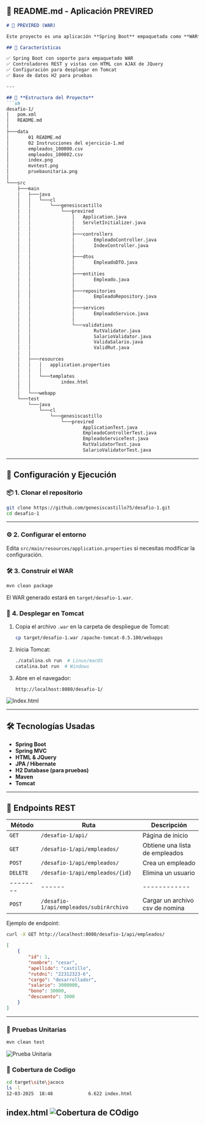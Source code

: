 ## 📌 **README.md** - Aplicación PREVIRED

```md
# 🌟 PREVIRED (WAR)

Este proyecto es una aplicación **Spring Boot** empaquetada como **WAR** para desplegar en **Apache Tomcat**.

## 🚀 Características

✅ Spring Boot con soporte para empaquetado WAR  
✅ Controladores REST y vistas con HTML con AJAX de JQuery 
✅ Configuración para desplegar en Tomcat  
✅ Base de datos H2 para pruebas  

---

## 📂 **Estructura del Proyecto**
```sh
desafio-1/
│   pom.xml
│   README.md
│
├───data
│       01 README.md
│       02 Instrucciones del ejercicio-1.md
│       empleados_100000.csv
│       empleados_100002.csv
│       index.png
│       mvntest.png
│       pruebaunitaria.png
│
└───src
    ├───main
    │   ├───java
    │   │   └───cl
    │   │       └───genesiscastillo
    │   │           └───previred
    │   │               │   Application.java
    │   │               │   ServletInitializer.java
    │   │               │
    │   │               ├───controllers
    │   │               │       EmpleadoController.java
    │   │               │       IndexController.java
    │   │               │
    │   │               ├───dtos
    │   │               │       EmpleadoDTO.java
    │   │               │
    │   │               ├───entities
    │   │               │       Empleado.java
    │   │               │
    │   │               ├───repositories
    │   │               │       EmpleadoRepository.java
    │   │               │
    │   │               ├───services
    │   │               │       EmpleadoService.java
    │   │               │
    │   │               └───validations
    │   │                       RutValidator.java
    │   │                       SalarioValidator.java
    │   │                       ValidaSalario.java
    │   │                       ValidRut.java
    │   │
    │   ├───resources
    │   │   │   application.properties
    │   │   │
    │   │   └───templates
    │   │           index.html
    │   │
    │   └───webapp
    └───test
        └───java
            └───cl
                └───genesiscastillo
                    └───previred
                            ApplicationTest.java
                            EmpleadoControllerTest.java
                            EmpleadoServiceTest.java
                            RutValidatorTest.java
                            SalarioValidatorTest.java


```

---

## 🔧 **Configuración y Ejecución**

### 📦 **1. Clonar el repositorio**
```sh
git clone https://github.com/genesiscastillo75/desafio-1.git
cd desafio-1
```

---

### ⚙️ **2. Configurar el entorno**
Edita `src/main/resources/application.properties` si necesitas modificar la configuración.

### 🛠️ **3. Construir el WAR**
```sh
mvn clean package
```

El WAR generado estará en `target/desafio-1.war`.

### 🚀 **4. Desplegar en Tomcat**
1. Copia el archivo `.war` en la carpeta de despliegue de Tomcat:
   ```sh
   cp target/desafio-1.war /apache-tomcat-8.5.100/webapps
   ```
2. Inicia Tomcat:
   ```sh
   ./catalina.sh run  # Linux/macOS
   catalina.bat run  # Windows
   ```
3. Abre en el navegador:
   ```
   http://localhost:8080/desafio-1/
   ```

![Index.html](./data/index.png)


---

## 🛠 **Tecnologías Usadas**
- **Spring Boot**  
- **Spring MVC**  
- **HTML & JQuery**  
- **JPA / Hibernate**  
- **H2 Database (para pruebas)**  
- **Maven**  
- **Tomcat**  

---

## 📜 **Endpoints REST**
| Método | Ruta | Descripción |
|--------|------|------------|
| `GET` | `/desafio-1/api/` | Página de inicio |
| `GET` | `/desafio-1/api/empleados/` | Obtiene una lista de empleados |
| `POST` | `/desafio-1/api/empleados/` | Crea un empleado |
| `DELETE` | `/desafio-1/api/empleados/{id}` | Elimina un usuario |
|--------|------|------------|
| `POST` | `/desafio-1/api/empleados/subirArchivo` | Cargar un archivo csv de nomina |

Ejemplo de endpoint:
```sh
curl -X GET http://localhost:8080/desafio-1/api/empleados/
```

```json
[
    {
        "id": 1,
        "nombre": "cesar",
        "apellido": "castillo",
        "rutdni": "22312323-6",
        "cargo": "desarrollador",
        "salario": 3000000,
        "bono": 30000,
        "descuento": 3000
    }
]
```

---

### 🎯 **Pruebas Unitarias**
```sh
mvn clean test
```
![Prueba Unitaria](data/mvntest.png)

### 🎯 **Cobertura de Codigo**
```sh
cd target\site\jacoco
ls -l 
12-03-2025  18:48             6.622 index.html
```
**index.html**
![Cobertura de COdigo](data/pruebaunitaria.png)
---

